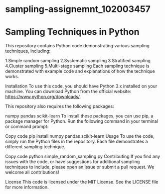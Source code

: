 # sampling-assignemnt_102003457
# Sampling Techniques in Python
This repository contains Python code demonstrating various sampling techniques, including:

1.Simple random sampling
2.Systematic sampling
3.Stratified sampling
4.Cluster sampling
5.Multi-stage sampling
Each sampling technique is demonstrated with example code and explanations of how the technique works.

Installation
To use this code, you should have Python 3.x installed on your machine. You can download Python from the official website: https://www.python.org/downloads/.

This repository also requires the following packages:

numpy
pandas
scikit-learn
To install these packages, you can use pip, a package manager for Python. Run the following command in your terminal or command prompt:

Copy code
pip install numpy pandas scikit-learn
Usage
To use the code, simply run the Python files in the repository. Each file demonstrates a different sampling technique.

Copy code
python simple_random_sampling.py
Contributing
If you find any issues with the code, or have suggestions for additional sampling techniques to include, please open an issue or submit a pull request. We welcome all contributions!

License
This code is licensed under the MIT License. See the LICENSE file for more information.

